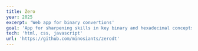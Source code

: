 ```yaml
---
title: Zero
year: 2025
excerpt: 'Web app for binary convertions'
goal: 'App for sharpening skills in key binary and hexadecimal concepts'
tech: 'html, css, javascript'
url: 'https://github.com/minosiants/zerodt'
---
```

